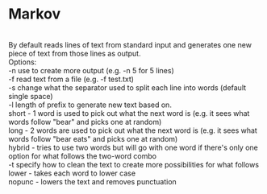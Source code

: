 # Markov
<br>
By default reads lines of text from standard input and generates one new piece of text from those lines as output.
<br>
Options: <br>
  -n use to create more output (e.g. -n 5 for 5 lines)<br>
  -f read text from a file (e.g. -f test.txt)<br>
  -s change what the separator used to split each line into words (default single space)<br>
  -l length of prefix to generate new text based on. <br>
      short - 1 word is used to pick out what the next word is   (e.g. it sees what words follow "bear" and picks one at random)<br>
      long - 2 words are used to pick out what the next word is  (e.g. it sees what words follow "bear eats" and picks one at random)<br>
      hybrid - tries to use two words but will go with one word if there's only one option for what follows the two-word combo<br>
  -t specify how to clean the text to create more possibilities for what follows<br>
      lower - takes each word to lower case<br>
      nopunc - lowers the text and removes punctuation
  
  
